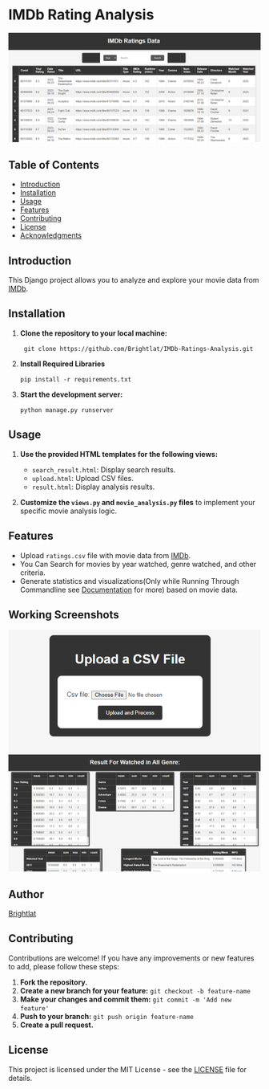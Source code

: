 # IMDb Rating Analysis

![Project Screenshot](Screeshots/Result.PNG) 
## Table of Contents 
 - [Introduction](#introduction) 
 - [Installation](#installation) 
 -  [Usage](#usage) 
 -  [Features](#features) 
 -  [Contributing](#contributing) 
 -  [License](#license) 
 -  [Acknowledgments](#acknowledgments)


## Introduction 
This Django project allows you to analyze and explore your movie data from [IMDb](https://www.imdb.com/list/ratings/?ref_=helpms_ih_tm_history).

## Installation  
1.  **Clone the repository to your local machine:**  
	```shell
	 git clone https://github.com/Brightlat/IMDb-Ratings-Analysis.git
2.  **Install Required Libraries**
	```shell
	pip install -r requirements.txt
3. **Start the development server:**
	```shell
	python manage.py runserver
## Usage

1.  **Use the provided HTML templates for the following views:**
    
    -   `search_result.html`: Display search results.
    -   `upload.html`: Upload CSV files.
    -   `result.html`: Display analysis results.
2.  **Customize the `views.py` and `movie_analysis.py` files** to implement your specific movie analysis logic.

## Features

-   Upload `ratings.csv` file with movie data from [IMDb](https://www.imdb.com/list/ratings/?ref_=helpms_ih_tm_history).
-   You Can Search for movies by year watched, genre watched, and other criteria.
-   Generate statistics and visualizations(Only while Running Through Commandline see [Documentation](#documentation) for more) based on movie data.

## Working Screenshots
![Upload](Screeshots/Upload.PNG) 
![Search](Screeshots/Search_All.PNG)

## Author
[Brightlat](https://github.com/Brightlat)
## Contributing

Contributions are welcome! If you have any improvements or new features to add, please follow these steps:

1.  **Fork the repository.**
2.  **Create a new branch for your feature:** `git checkout -b feature-name`
3.  **Make your changes and commit them:** `git commit -m 'Add new feature'`
4.  **Push to your branch:** `git push origin feature-name`
5.  **Create a pull request.**

## License

This project is licensed under the MIT License - see the [LICENSE](#License) file for details.